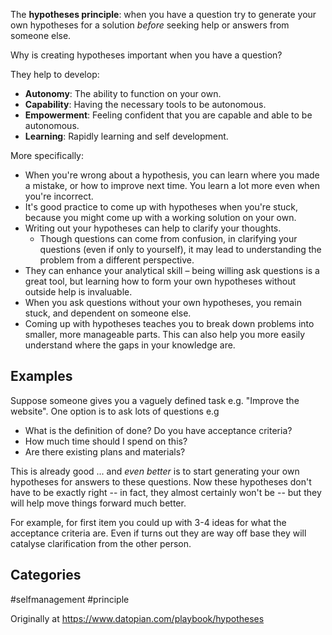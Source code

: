 The **hypotheses principle**: when you have a question try to generate your own hypotheses for a solution _before_ seeking help or answers from someone else.

Why is creating hypotheses important when you have a question?

They help to develop:

- **Autonomy**: The ability to function on your own.
- **Capability**: Having the necessary tools to be autonomous.
- **Empowerment**: Feeling confident that you are capable and able to be autonomous.
- **Learning**: Rapidly learning and self development.

More specifically:

- When you're wrong about a hypothesis, you can learn where you made a mistake, or how to improve next time. You learn a lot more even when you're incorrect.
- It's good practice to come up with hypotheses when you're stuck, because you might come up with a working solution on your own.
- Writing out your hypotheses can help to clarify your thoughts.
    - Though questions can come from confusion, in clarifying your questions (even if only to yourself), it may lead to understanding the problem from a different perspective.
- They can enhance your analytical skill – being willing ask questions is a great tool, but learning how to form your own hypotheses without outside help is invaluable.
- When you ask questions without your own hypotheses, you remain stuck, and dependent on someone else.
- Coming up with hypotheses teaches you to break down problems into smaller, more manageable parts. This can also help you more easily understand where the gaps in your knowledge are.

## Examples

Suppose someone gives you a vaguely defined task e.g. "Improve the website". One option is to ask lots of questions e.g

- What is the definition of done? Do you have acceptance criteria?
- How much time should I spend on this?
- Are there existing plans and materials?

This is already good ... and *even better* is to start generating your own hypotheses for answers to these questions. Now these hypotheses don't have to be exactly right -- in fact, they almost certainly won't be -- but they will help move things forward much better.

For example, for first item you could up with 3-4 ideas for what the acceptance criteria are. Even if turns out they are way off base they will catalyse clarification from the other person.

## Categories

#selfmanagement #principle

Originally at https://www.datopian.com/playbook/hypotheses